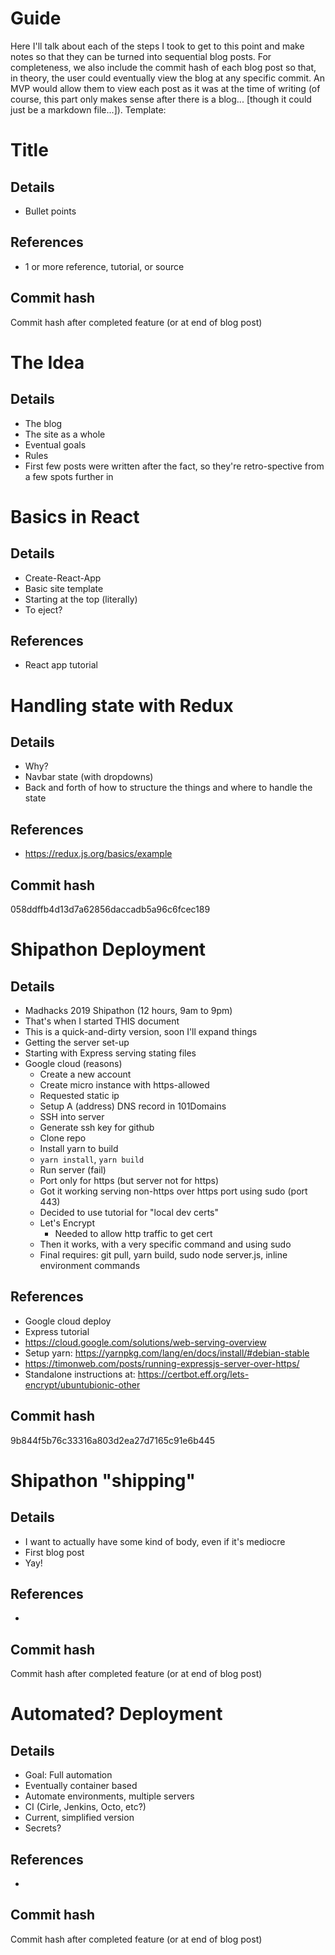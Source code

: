 # Guide
Here I'll talk about each of the steps I took to get to this point and make notes so that they can be turned into sequential blog posts.
For completeness, we also include the commit hash of each blog post so that, in theory, the user could eventually view the blog at any specific commit. An MVP would allow them to view each post as it was at the time of writing (of course, this part only makes sense after there is a blog... [though it could just be a markdown file...]).
Template:

# Title
## Details
- Bullet points
## References
- 1 or more reference, tutorial, or source
## Commit hash
Commit hash after completed feature (or at end of blog post)



# The Idea
## Details
- The blog
- The site as a whole
- Eventual goals
- Rules
- First few posts were written after the fact, so they're retro-spective from a few spots further in


# Basics in React
## Details
- Create-React-App
- Basic site template
- Starting at the top (literally)
- To eject?
## References
- React app tutorial


# Handling state with Redux
## Details
- Why?
- Navbar state (with dropdowns)
- Back and forth of how to structure the things and where to handle the state
## References
- https://redux.js.org/basics/example
## Commit hash
058ddffb4d13d7a62856daccadb5a96c6fcec189


# Shipathon Deployment
## Details
- Madhacks 2019 Shipathon (12 hours, 9am to 9pm)
- That's when I started THIS document
- This is a quick-and-dirty version, soon I'll expand things
- Getting the server set-up
- Starting with Express serving stating files
- Google cloud (reasons)
  - Create a new account
  - Create micro instance with https-allowed
  - Requested static ip
  - Setup A (address) DNS record in 101Domains
  - SSH into server
  - Generate ssh key for github
  - Clone repo
  - Install yarn to build
  - `yarn install`, `yarn build`
  - Run server (fail)
  - Port only for https (but server not for https)
  - Got it working serving non-https over https port using sudo (port 443)
  - Decided to use tutorial for "local dev certs"
  - Let's Encrypt
    - Needed to allow http traffic to get cert
  - Then it works, with a very specific command and using sudo
  - Final requires: git pull, yarn build, sudo node server.js, inline environment commands
## References
- Google cloud deploy
- Express tutorial
- https://cloud.google.com/solutions/web-serving-overview
- Setup yarn: https://yarnpkg.com/lang/en/docs/install/#debian-stable
- https://timonweb.com/posts/running-expressjs-server-over-https/
- Standalone instructions at: https://certbot.eff.org/lets-encrypt/ubuntubionic-other
## Commit hash
9b844f5b76c33316a803d2ea27d7165c91e6b445


# Shipathon "shipping"
## Details
- I want to actually have some kind of body, even if it's mediocre
- First blog post
- Yay!
## References
- 
## Commit hash
Commit hash after completed feature (or at end of blog post)


# Automated? Deployment
## Details
- Goal: Full automation
- Eventually container based
- Automate environments, multiple servers
- CI (Cirle, Jenkins, Octo, etc?)
- Current, simplified version
- Secrets?
## References
- 
## Commit hash
Commit hash after completed feature (or at end of blog post)


